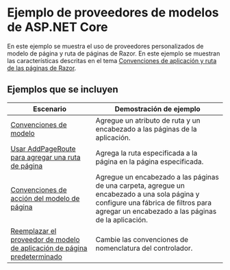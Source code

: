 # <a name="aspnet-core-model-providers-sample"></a>Ejemplo de proveedores de modelos de ASP.NET Core

En este ejemplo se muestra el uso de proveedores personalizados de modelo de página y ruta de páginas de Razor. En este ejemplo se muestran las características descritas en el tema [Convenciones de aplicación y ruta de las páginas de Razor](https://docs.microsoft.com/aspnet/core/mvc/razor-pages/razor-pages-convention-features).

## <a name="examples-in-this-sample"></a>Ejemplos que se incluyen

| Escenario | Demostración de ejemplo |
| -------- | ----------- |
| [Convenciones de modelo](https://docs.microsoft.com/aspnet/core/mvc/razor-pages/razor-pages-conventions#model-conventions) | Agregue un atributo de ruta y un encabezado a las páginas de la aplicación. |
| [Usar AddPageRoute para agregar una ruta de página](https://docs.microsoft.com/aspnet/core/mvc/razor-pages/razor-pages-conventions#configure-a-page-route) | Agrega la ruta especificada a la página en la página especificada. |
| [Convenciones de acción del modelo de página](https://docs.microsoft.com/aspnet/core/mvc/razor-pages/razor-pages-conventions#page-model-action-conventions) | Agregue un encabezado a las páginas de una carpeta, agregue un encabezado a una sola página y configure una fábrica de filtros para agregar un encabezado a las páginas de la aplicación. |
| [Reemplazar el proveedor de modelo de aplicación de página predeterminado](https://docs.microsoft.com/aspnet/core/mvc/razor-pages/razor-pages-conventions#replace-the-default-page-app-model-provider) | Cambie las convenciones de nomenclatura del controlador. |
